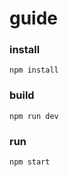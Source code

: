 # guide

### install

```
npm install
```

### build

```
npm run dev
```

### run

```
npm start
```
